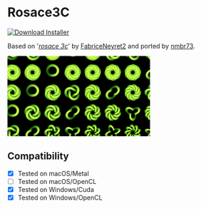 # Rosace3C
[![Download Installer](https://img.shields.io/static/v1?label=Download&message=Rosace3C-Installer.lua&color=blue)](Rosace3C-Installer.lua "Installer")

Based on '_[rosace 3c](https://www.shadertoy.com/view/Ms3SzB)_' by [FabriceNeyret2](https://www.shadertoy.com/user/FabriceNeyret2) and ported by [nmbr73](../../Site/Profiles/nmbr73.md).

[![Thumbnail](Rosace3C_320x180.png)](https://www.shadertoy.com/view/Ms3SzB "View on Shadertoy.com")


## Compatibility
- [x] Tested on macOS/Metal
- [ ] Tested on macOS/OpenCL
- [x] Tested on Windows/Cuda
- [x] Tested on Windows/OpenCL
